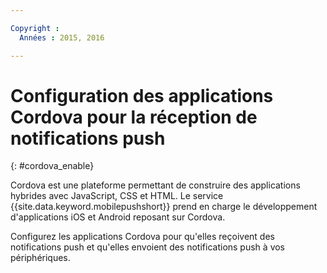 ```yaml
---

Copyright :
  Années : 2015, 2016

---
```


# Configuration des applications Cordova pour la réception de notifications push
{: #cordova_enable}

Cordova est une plateforme permettant de construire des applications hybrides avec JavaScript, CSS et HTML. Le service {{site.data.keyword.mobilepushshort}} prend en charge le développement d'applications iOS et Android reposant sur Cordova.

Configurez les applications Cordova pour qu'elles reçoivent des notifications push et qu'elles envoient des notifications push à
vos périphériques.
